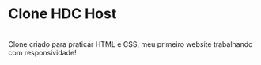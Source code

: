 # Clone HDC Host
<br>
Clone criado para praticar HTML e CSS, meu primeiro website trabalhando com responsividade!
<br>
